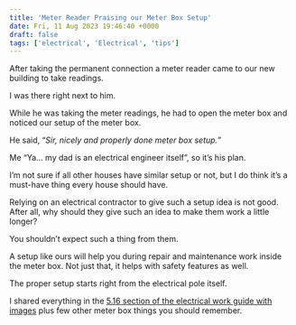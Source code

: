 ```yaml
---
title: 'Meter Reader Praising our Meter Box Setup'
date: Fri, 11 Aug 2023 19:46:40 +0000
draft: false
tags: ['electrical', 'Electrical', 'tips']
---
```


After taking the permanent connection a meter reader came to our new building to take readings.

I was there right next to him.

While he was taking the meter readings, he had to open the meter box and noticed our setup of the meter box.

He said, “_Sir, nicely and properly done meter box setup._”

Me “Ya… my dad is an electrical engineer itself”, so it’s his plan.

I’m not sure if all other houses have similar setup or not, but I do think it’s a must-have thing every house should have.

Relying on an electrical contractor to give such a setup idea is not good. After all, why should they give such an idea to make them work a little longer?

You shouldn’t expect such a thing from them.

A setup like ours will help you during repair and maintenance work inside the meter box. Not just that, it helps with safety features as well.

The proper setup starts right from the electrical pole itself.

I shared everything in the [5.16 section of the electrical work guide with images](https://houseconstructionguide.com/electrical-work-guide/) plus few other meter box things you should remember.